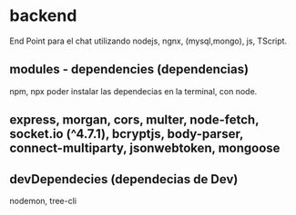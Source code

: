 # backend

End Point para el chat utilizando nodejs, ngnx, (mysql,mongo), js, TScript.

## modules - dependencies (dependencias)

npm, npx poder instalar las dependecias en la terminal, con node.

## express, morgan, cors, multer, node-fetch, socket.io (^4.7.1), bcryptjs, body-parser, connect-multiparty, jsonwebtoken, mongoose

## devDependecies (dependecias de Dev)

nodemon, tree-cli
